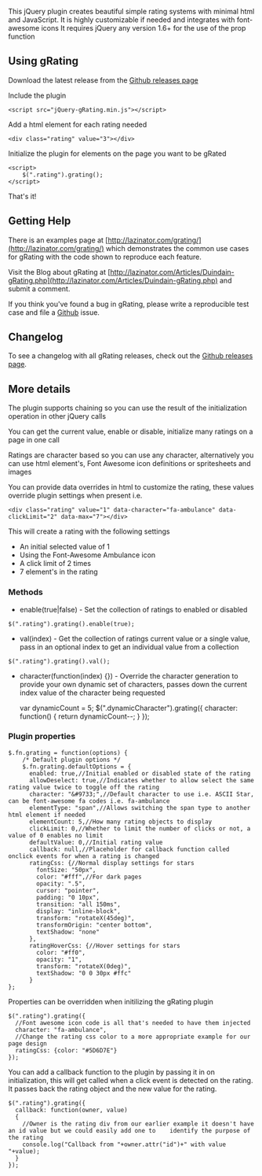 This jQuery plugin creates beautiful simple rating systems with minimal html and JavaScript.
It is highly customizable if needed and integrates with font-awesome icons
It requires jQuery any version 1.6+ for the use of the prop function

## Using gRating

Download the latest release from the [Github releases page](https://github.com/duindain/gRating/releases)

Include the plugin

`<script src="jQuery-gRating.min.js"></script>`

Add a html element for each rating needed

`<div class="rating" value="3"></div>`

Initialize the plugin for elements on the page you want to be gRated

    <script>
        $(".rating").grating();
    </script>
	
That's it!

## Getting Help

There is an examples page at [http://lazinator.com/grating/](http://lazinator.com/grating/) which demonstrates the common use cases for gRating with the code shown to reproduce each feature.

Visit the Blog about gRating at [http://lazinator.com/Articles/Duindain-gRating.php](http://lazinator.com/Articles/Duindain-gRating.php) and submit a comment.

If you think you've found a bug in gRating, please write a reproducible test case and file a [Github](https://github.com/duindain/gRating/issues) issue.

## Changelog

To see a changelog with all gRating releases, check out the [Github releases page](https://github.com/duindain/gRating/releases).

## More details

The plugin supports chaining so you can use the result of the initialization operation in other jQuery calls

You can get the current value, enable or disable, initialize many ratings on a page in one call

Ratings are character based so you can use any character, alternatively you can use html element's, Font Awesome icon definitions or spritesheets and images

You can provide data overrides in html to customize the rating, these values override plugin settings when present i.e.

`<div class="rating" value="1" data-character="fa-ambulance" data-clickLimit="2" data-max="7"></div>`

This will create a rating with the following settings
* An initial selected value of 1 
* Using the Font-Awesome Ambulance icon
* A click limit of 2 times
* 7 element's in the rating

### Methods
* enable(true|false) - Set the collection of ratings to enabled or disabled

`$(".rating").grating().enable(true);`

* val(index) - Get the collection of ratings current value or a single value, pass in an optional index to get an    individual value from a collection

`$(".rating").grating().val();`

* character(function(index) {}) - Override the character generation to provide your own dynamic set of characters, passes down the current index value of the character being requested

    var dynamicCount = 5;
    $(".dynamicCharacter").grating({
       character: function() {
         return dynamicCount--;
       }
    });

### Plugin properties

    $.fn.grating = function(options) {
        /* Default plugin options */
        $.fn.grating.defaultOptions = {
          enabled: true,//Initial enabled or disabled state of the rating
          allowDeselect: true,//Indicates whether to allow select the same rating value twice to toggle off the rating
          character: "&#9733;",//Default character to use i.e. ASCII Star, can be font-awesome fa codes i.e. fa-ambulance
          elementType: "span",//Allows switching the span type to another html element if needed
          elementCount: 5,//How many rating objects to display
          clickLimit: 0,//Whether to limit the number of clicks or not, a value of 0 enables no limit
          defaultValue: 0,//Initial rating value
          callback: null,//Placeholder for callback function called onclick events for when a rating is changed
          ratingCss: {//Normal display settings for stars
            fontSize: "50px",
            color: "#fff",//For dark pages
            opacity: ".5",
            cursor: "pointer",
            padding: "0 10px",
            transition: "all 150ms",
            display: "inline-block",
            transform: "rotateX(45deg)",
            transformOrigin: "center bottom",
            textShadow: "none"
          },
          ratingHoverCss: {//Hover settings for stars
            color: "#ff0",
            opacity: "1",
            transform: "rotateX(0deg)",
            textShadow: "0 0 30px #ffc"
          }
    };

Properties can be overridden when initilizing the gRating plugin

    $(".rating").grating({
      //Font awesome icon code is all that's needed to have them injected
      character: "fa-ambulance",
      //Change the rating css color to a more appropriate example for our page design
      ratingCss: {color: "#5D6D7E"}
    });

You can add a callback function to the plugin by passing it in on initialization, this will get called when a click event is detected on the rating. It passes back the rating object and the new value for the rating.

    $(".rating").grating({
      callback: function(owner, value)
      {
        //Owner is the rating div from our earlier example it doesn't have an id value but we could easily add one to    identify the purpose of the rating
        console.log("Callback from "+owner.attr("id")+" with value "+value);
      }
    });
